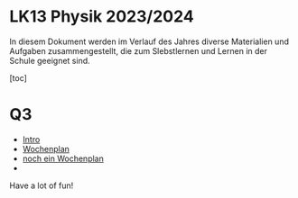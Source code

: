 LK13 Physik 2023/2024
======================

In diesem Dokument werden im Verlauf des Jahres diverse Materialien und Aufgaben zusammengestellt, die zum Slebstlernen und Lernen in der Schule geeignet sind.

[toc]

# Q3

- [Intro](./01_intro.slides.md)
- [Wochenplan](./02_wochenplan.md)
- [noch ein Wochenplan](./03_wochenplan.md)
- 


Have a lot of fun!
